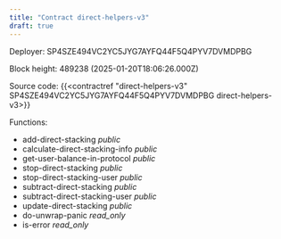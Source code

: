 ```yaml
---
title: "Contract direct-helpers-v3"
draft: true
---
```

Deployer: SP4SZE494VC2YC5JYG7AYFQ44F5Q4PYV7DVMDPBG


 



Block height: 489238 (2025-01-20T18:06:26.000Z)

Source code: {{<contractref "direct-helpers-v3" SP4SZE494VC2YC5JYG7AYFQ44F5Q4PYV7DVMDPBG direct-helpers-v3>}}

Functions:

* add-direct-stacking _public_
* calculate-direct-stacking-info _public_
* get-user-balance-in-protocol _public_
* stop-direct-stacking _public_
* stop-direct-stacking-user _public_
* subtract-direct-stacking _public_
* subtract-direct-stacking-user _public_
* update-direct-stacking _public_
* do-unwrap-panic _read_only_
* is-error _read_only_
